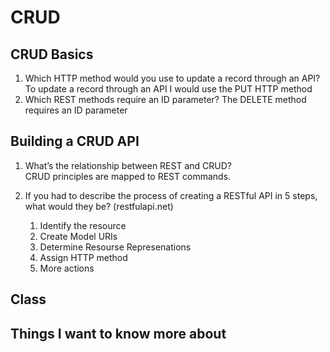 # CRUD

## CRUD Basics

1. Which HTTP method would you use to update a record through an API?
To update a record through an API I would use the PUT HTTP method
2. Which REST methods require an ID parameter?
The DELETE method requires an ID parameter

## Building a CRUD API

1. What’s the relationship between REST and CRUD?\
CRUD principles are mapped to REST commands.
2. If you had to describe the process of creating a RESTful API in 5 steps, what would they be? (restfulapi.net)

    1. Identify the resource
    2. Create Model URIs
    3. Determine Resourse Represenations
    4. Assign HTTP method
    5. More actions

## Class

## Things I want to know more about
